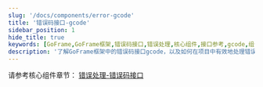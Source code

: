 ```yaml
---
slug: '/docs/components/error-gcode'
title: '错误码接口-gcode'
sidebar_position: 1
hide_title: true
keywords: [GoFrame,GoFrame框架,错误码接口,错误处理,核心组件,接口参考,gcode,组件开发,架构设计,系统稳定性]
description: '了解GoFrame框架中的错误码接口gcode，以及如何在项目中有效地处理错误。本文档详细介绍了错误码接口的功能和使用方法，帮助开发者在GoFrame框架中构建稳定和可靠的应用程序，确保系统的高可用性和可维护性。'
---
```


请参考核心组件章节： [错误处理-错误码接口](../../核心组件/错误处理/错误处理-错误码特性/错误处理-错误码接口.md)